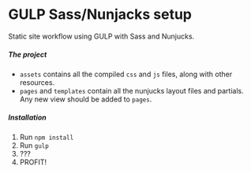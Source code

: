 # GULP Sass/Nunjacks setup
Static site workflow using GULP with Sass and Nunjucks.

##### The project
- `assets` contains all the compiled `css` and `js` files, along with other resources.
- `pages` and `templates` contain all the nunjucks layout files and partials. Any new view should be added to `pages`.

##### Installation
1. Run `npm install`
2. Run `gulp`
3. ???
4. PROFIT!